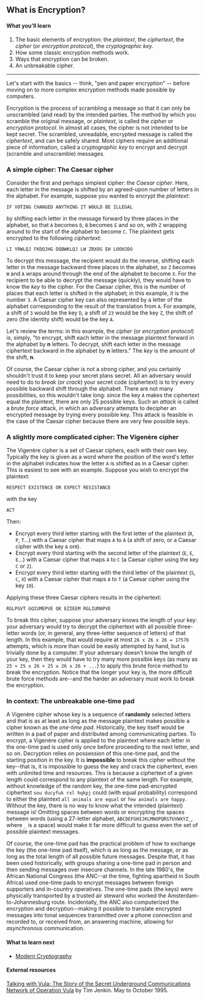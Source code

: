 ## What is Encryption?

#### What you'll learn

1. The basic elements of encryption: the *plaintext*, the *ciphertext*, the *cipher* (or *encryption protocol*), the *cryptographic key*.
2. How some classic encryption methods work.
3. Ways that encryption can be broken.
4. An unbreakable cipher.

---
	
Let's start with the basics -- think, "pen and paper encryption" -- before moving on to more complex encryption methods made possible by computers.

Encryption is the process of scrambling a message so that it can only be unscrambled (and read) by the intended parties. The method by which you scramble the original message, or _plaintext_, is called the _cipher_ or _encryption protocol_. In almost all cases, the cipher is not intended to be kept secret. The scrambled, unreadable, encrypted message is called the *ciphertext*, and can be safely shared. Most ciphers require an additional piece of information, called a *cryptographic key* to encrypt and decrypt (scramble and unscramble) messages.  

### A simple cipher: The Caesar cipher

Consider the first and perhaps simplest cipher: the _Caesar cipher_.  Here, each letter in the message is shifted by an agreed-upon number of letters in the alphabet. For example, suppose you wanted to encrypt the *plaintext*:

``
IF VOTING CHANGED ANYTHING IT WOULD BE ILLEGAL
``

by shifting each letter in the message forward by three places in the alphabet, so that `A` becomes `D`, `B` becomes `E` and so on, with `Z` wrapping around to the start of the alphabet to become `C`. The plaintext gets encrypted to the following *ciphertext*:

``
LI YRWLQJ FKDQJHG DQBWKLQJ LW ZRXOG EH LOOHJDO
``

To decrypt this message, the recipient would do the reverse, shifting each letter in the message backward three places in the alphabet, so `Z` becomes `W` and `A` wraps around through the end of the alphabet to become `X`. For the recipient to be able to decrypt the message (quickly), they would have to know the _key_ to the cipher.  For the Caesar cipher, this is the number of places that each letter is shifted in the alphabet; in this example, it is the number `3`.  A Caesar cipher key can also represented by a letter of the alphabet corresponding to the result of the translation from `A`.  For example, a shift of `3` would be the key `D`, a shift of `23` would be the key `Z`, the shift of zero (the identity shift) would be the key `A`.   

Let's review the terms: in this example, the *cipher* (or *encryption protocol*) is, simply, "to encrypt, shift each letter in the message plaintext forward in the alphabet by **n** letters.  To decrypt, shift each letter in the message ciphertext backward in the alphabet by **n** letters."  The *key* is the amount of the shift, **n**.

Of course, the Caesar cipher is not a strong cipher, and you certainly shouldn't trust it to keep your secret plans secret. All an adversary would need to do to _break_ (or *crack*) your secret code (ciphertext) is to try every possible backward shift through the alphabet. There are not many possibilities, so this wouldn't take long: since the key `A` makes the ciphertext equal the plaintext, there are only 25 possible keys. Such an _attack_ is called a _brute force_ attack, in which an adversary attempts to decipher an encrypted message by trying every possible key.  This attack is feasible in the case of the Caesar cipher because there are very few possible keys.

### A slightly more complicated cipher: The Vigen&egrave;re cipher

The Vigen&egrave;re cipher is a set of Caesar ciphers, each with their own key.  Typically the key is given as a word where the position of the word's letter in the alphabet indicates how the letter `A` is shifted as in a Caesar cipher. This is easiest to see with an example.  Suppose you wish to encrypt the plaintext:

```RESPECT EXISTENCE OR EXPECT RESISTANCE```

with the key

```ACT```

Then:

* Encrypt every third letter starting with the first letter of the plaintext (`R`, `P`, `T`...) with a Caesar cipher that maps `A` to `A` (a shift of zero, or a Caesar cipher with the key `A` or`0`).
* Encrypt every third starting with the second letter of the plaintext (`E`, `E`, `E`...) with a Caesar cipher that maps `A` to `C` (a Caesar cipher using the key `C` or `2`).
* Encrypt every third letter starting with the third letter of the plaintext (`S`, `C`, `X`) with a Caesar cipher that maps `A` to `T` (a Caesar cipher using the key `19`).

Applying these three Caesar ciphers results in the ciphertext:

```RGLPGVT GQIUMEPVE QK EZIEEM RGLIUMAPVE```

To break this cipher, suppose your adversary knows the length of your
key: your adversary would try to decrypt the ciphertext with all
possible three-letter words (or, in general, any three-letter sequence
of letters) of that length.  In this example, that would require at
most `26 x 26 x 26 = 17576` attempts, which is more than could be
easily attempted by hand, but is trivially done by a computer.  If
your adversary doesn't know the length of your key, then they would
have to try many more possible keys (as many as `25 + 25 x 26 + 25 x
26 x 26 + ...`) to apply this brute force method to break the
encryption.  Notice that the longer your key is, the more difficult
brute force methods are--and the harder an adversary must work to
break the encryption.

### In context: The unbreakable one-time pad

A Vigen&egrave;re cipher whose key is a sequence of **randomly**
selected letters and that is as at least as long as the message
plaintext makes possible a cipher known as the _one-time
pad_. Historically, the key itself would be written in a pad of paper and
distributed among communicating parties. To encrypt, a Vigen&egrave;re
cipher is applied to the plaintext where each letter in the one-time
pad is used only once before proceeding to the next letter, and so
on. Decryption relies on possession of this one-time pad, and the
starting position in the key. It is **impossible** to break this
cipher without the key--that is, it is impossible to guess the key and
crack the ciphertext, even with unlimited time and resources. This is
because a ciphertext of a given length could correspond to any
plaintext of the same length. For example, without knowledge of the
random key, the one-time pad-encrypted ciphertext `sou ducyfuk rxl
hqkpj` could (with equal probability) correspond to either the
plaintext `all animals are equal` or `few animals are happy`. Without
the key, there is no way to know what the intended (plaintext) message
is!  Omitting spaces between words or encrypting the spaces between
words (using a 27-letter alphabet, `ABCDEFGHIJKLMNOPQRSTUVWXYZ_`,
where `_` is a space) would make it far more difficult to guess even
the set of possible plaintext messages.

Of course, the one-time pad has the practical problem of how to
exchange the key (the one-time pad itself), which is as long as the
message, or as long as the total length of all possible future
messages.  Despite that, it has been used historically, with groups sharing a one-time pad in person and then sending messages over insecure
channels.  In the late 1980's, the African National Congress (the
ANC--at the time, fighting apartheid in South Africa) used one-time
pads to encrypt messages between foreign supporters and in-country
operatives.  The one-time pads (the keys) were physically transported
by a trusted air steward who worked the Amsterdam-to-Johannesburg
route. Incidentally, the ANC also computerized the encryption and
decryption--making it possible to translate encrypted messages into
tonal sequences transmitted over a phone connection and recorded to,
or received from, an answering machine, allowing for *asynchronous*
communication.

#### What to learn next

* [Modern Cryptography](1-2_modern-cryptography.md)

#### External resources

[Talking with Vula: The Story of the Secret Underground Communications Network of Operation Vula](https://omalley.nelsonmandela.org/omalley/index.php/site/q/03lv03445/04lv03996/05lv04001.htm) by Tim Jenkin.  May to October 1995.
